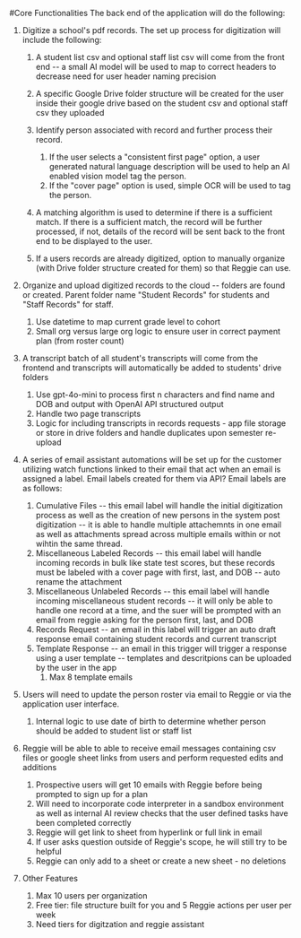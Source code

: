 #Core Functionalities
The back end of the application will do the following:
1. Digitize a school's pdf records.  The set up process for digitization will include the following:
    1. A student list csv and optional staff list csv will come from the front end -- a small AI model will be used to map to correct headers to decrease need for user header naming precision
    2. A specific Google Drive folder structure will be created for the user inside their google drive based on the student csv and optional staff csv they uploaded 
    3. Identify person associated with record and further process their record.  
        1. If the user selects a "consistent first page" option, a user generated natural language description will be used to help an AI enabled vision model tag the person.
        2. If the "cover page" option is used, simple OCR will be used to tag the person.

    3. A matching algorithm is used to determine if there is a sufficient match.  If there is a sufficient match, the record will be further processed, if not, details of the record will be sent back to the front end to be displayed to the user.

    5. If a users records are already digitized, option to manually organize (with Drive folder structure created for them) so that Reggie can use.


2. Organize and upload digitized records to the cloud -- folders are found or created.  Parent folder name "Student Records" for students and "Staff Records" for staff.
    1. Use datetime to map current grade level to cohort
    3. Small org versus large org logic to ensure user in correct payment plan (from roster count)

3. A transcript batch of all student's transcripts will come from the frontend and transcripts will automatically be added to students' drive folders
    1. Use gpt-4o-mini to process first n characters and find name and DOB and output with OpenAI API structured output
    2. Handle two page transcripts
    3. Logic for including transcripts in records requests - app file storage or store in drive folders and handle duplicates upon semester re-upload

4. A series of email assistant automations will be set up for the customer utilizing watch functions linked to their email that act when an email is assigned a label.  Email labels created for them via API?  Email labels are as follows:
    1. Cumulative Files -- this email label will handle the initial digitization process as well as the creation of new persons in the system post digitization -- it is able to handle multiple attachemnts in one email as well as attachments spread across multiple emails within or not wihtin the same thread.
    2. Miscellaneous Labeled Records -- this email label will handle incoming records in bulk like state test scores, but these records must be labeled with a cover page with first, last, and DOB -- auto rename the attachment
    3. Miscellaneous Unlabeled Records -- this email label will handle incoming miscellaneous student records -- it will only be able to handle one record at a time, and the suer will be prompted with an email from reggie asking for the person first, last, and DOB
    4. Records Request -- an email in this label will trigger an auto draft response email containing student records and current transcript
    5. Template Response -- an email in this trigger will trigger a response using a user template -- templates and descritpions can be uploaded by the user in the app
        1. Max 8 template emails


5. Users will need to update the person roster via email to Reggie or via the application user interface.
    1. Internal logic to use date of birth to determine whether person should be added to student list or staff list

6. Reggie will be able to able to receive email messages containing csv files or google sheet links from users and perform requested edits and additions 
    1. Prospective users will get 10 emails with Reggie before being prompted to sign up for a plan 
    2. Will need to incorporate code interpreter in a sandbox environment as well as internal AI review checks that the user defined tasks have been completed correctly
    3. Reggie will get link to sheet from hyperlink or full link in email 
    4. If user asks question outside of Reggie's scope, he will still try to be helpful
    5. Reggie can only add to a sheet or create a new sheet - no deletions 


7. Other Features
    1. Max 10 users per organization
    2. Free tier: file structure built for you and 5 Reggie actions per user per week
    3. Need tiers for digitzation and reggie assistant

